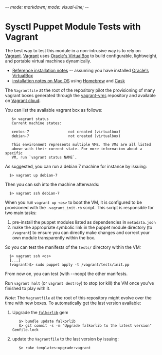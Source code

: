 -*- mode: markdown; mode: visual-line; -*-

# Sysctl Puppet Module Tests with Vagrant

The best way to test this module in a non-intrusive way is to rely on [Vagrant](http://www.vagrantup.com/).
[Vagrant](http://vagrantup.com/) uses [Oracle's VirtualBox](http://www.virtualbox.org/)
to build configurable, lightweight, and portable virtual machines dynamically. 

* [Reference installation notes](http://docs.vagrantup.com/v2/installation/) -- assuming you have installed [Oracle's VirtualBox](http://www.virtualbox.org/)
* [installation notes on Mac OS](http://sourabhbajaj.com/mac-setup/Vagrant/README.html) using [Homebrew](http://brew.sh/) and [Cask](http://sourabhbajaj.com/mac-setup/Homebrew/Cask.html)

The `Vagrantfile` at the root of the repository pilot the provisioning of many vagrant boxes generated through the [vagrant-vms](https://github.com/falkor/vagrant-vms) repository and available on [Vagrant cloud](https://atlas.hashicorp.com/boxes/search?utf8=%E2%9C%93&sort=&provider=virtualbox&q=svarrette).

You can list the available vagrant box as follows:

       $> vagrant status 
	   Current machine states:

       centos-7                  not created (virtualbox)
	   debian-7                  not created (virtualbox)

       This environment represents multiple VMs. The VMs are all listed
	   above with their current state. For more information about a specific
	   VM, run `vagrant status NAME`.

As suggested, you can run a debian 7 machine for instance by issuing: 

      $> vagrant up debian-7

Then you can ssh into the machine afterwards:

      $> vagrant ssh debian-7

When you run `vagrant up <os>` to boot the VM, it is configured to be provisioned with the `.vagrant_init.rb` script.
This script is responsible for two main tasks:

1. pre-install the puppet modules listed as dependencies in `metadata.json`
2. make the appropriate symbolic link in the puppet module directory (to `/vagrant`) to ensure you can directly make changes and correct your own module transparently within the box. 

So you can test the manifests of the `tests/` directory within the VM:

      $> vagrant ssh <os>
      [...]
      (vagrant)$> sudo puppet apply -t /vagrant/tests/init.pp

From now on, you can test (with --noop) the other manifests. 

Run `vagrant halt` (or `vagrant destroy`) to stop (or kill) the VM once you've finished to play with it.

_Note_: The `Vagrantfile` at the root of this repository might evolve over the time with new boxes. To automatically get the last version available:

1. Upgrade the [`falkorlib`](https://rubygems.org/gems/falkorlib) gem

          $> bundle update falkorlib
		  $> git commit -s -m "Upgrade falkorlib to the latest version" Gemfile.lock

2. update the `Vagrantfile` to the last version by issuing:

          $> rake templates:upgrade:vagrant
